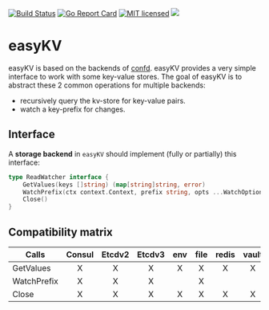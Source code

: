 [![Build Status](https://travis-ci.org/HeavyHorst/easykv.svg?branch=master)](https://travis-ci.org/HeavyHorst/easykv) [![Go Report Card](https://goreportcard.com/badge/github.com/HeavyHorst/easykv)](https://goreportcard.com/report/github.com/HeavyHorst/easykv) [![MIT licensed](https://img.shields.io/badge/license-MIT-blue.svg)](https://raw.githubusercontent.com/HeavyHorst/easykv/master/LICENCE)
[![](https://godoc.org/github.com/HeavyHorst/easykv?status.svg)](http://godoc.org/github.com/HeavyHorst/easykv)


# easyKV
easyKV is based on the backends of [confd](https://github.com/kelseyhightower/confd).
easyKV provides a very simple interface to work with some key-value stores.
The goal of easyKV is to abstract these 2 common operations for multiple backends:

  - recursively query the kv-store for key-value pairs.
  - watch a key-prefix for changes.

## Interface
A **storage backend** in `easyKV` should implement (fully or partially) this interface:
```go
type ReadWatcher interface {
	GetValues(keys []string) (map[string]string, error)
	WatchPrefix(ctx context.Context, prefix string, opts ...WatchOption) (uint64, error)
	Close()
}
```

## Compatibility matrix

| Calls                 |   Consul   | Etcdv2 | Etcdv3  |  env  | file |   redis |  vault  |  zookeeper |
|-----------------------|:----------:|:------:|:-------:|:-----:|:----:|:-------:|:-------:|:----------:|
| GetValues             |     X      |   X    |      X  |    X  |  X   |     X   |   X     |     X      |
| WatchPrefix           |     X      |   X    |      X  |       |  X   |         |         |     X      |
| Close                 |     X      |   X    |      X  |    X  |  X   |     X   |   X     |     X      |
